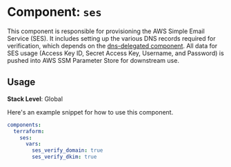 # Component: `ses`

This component is responsible for provisioning the AWS Simple Email Service (SES). It includes setting up the various DNS records required for verification, which depends on the [dns-delegated component](https://github.com/cloudposse/terraform-aws-components/tree/master/modules/dns-delegated). All data for SES usage (Access Key ID, Secret Access Key, Username, and Password) is pushed into AWS SSM Parameter Store for downstream use.

## Usage

**Stack Level**: Global

Here's an example snippet for how to use this component.

```yaml
components:
  terraform:
    ses:
      vars:
        ses_verify_domain: true
        ses_verify_dkim: true
```

